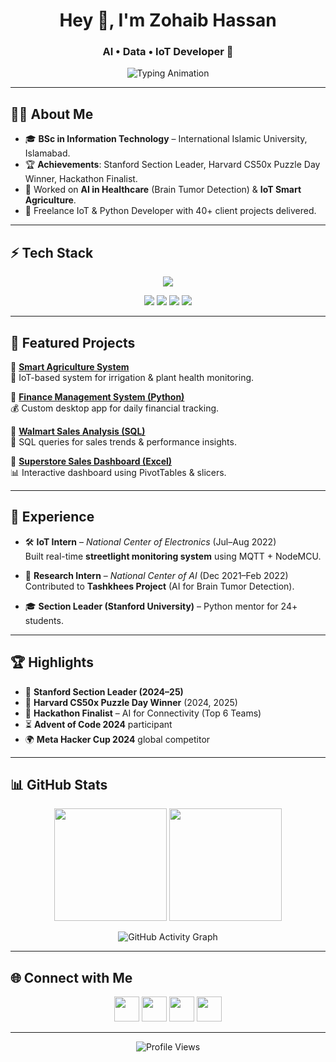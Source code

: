 <h1 align="center">Hey 👋, I'm Zohaib Hassan</h1>
<h3 align="center">AI • Data • IoT Developer 🚀</h3>

<p align="center">
  <img src="https://readme-typing-svg.herokuapp.com?size=22&color=36BCF7&center=true&vCenter=true&width=600&lines=AI+%7C+Data+Science+%7C+IoT;Python+Developer+%7C+Data+Analyst;Always+Building+Real-World+Projects" alt="Typing Animation" />
</p>

---

## 👨‍💻 About Me  
- 🎓 **BSc in Information Technology** – International Islamic University, Islamabad.  
- 🏆 **Achievements**: Stanford Section Leader, Harvard CS50x Puzzle Day Winner, Hackathon Finalist.  
- 🔬 Worked on **AI in Healthcare** (Brain Tumor Detection) & **IoT Smart Agriculture**.  
- 💼 Freelance IoT & Python Developer with 40+ client projects delivered.  

---

## ⚡ Tech Stack  

<p align="center">
  <img src="https://skillicons.dev/icons?i=python,cpp,mysql,html,css,arduino,raspberrypi,git,github,wordpress,powershell" />
</p>

<p align="center">
  <img src="https://img.shields.io/badge/Excel-217346?style=for-the-badge&logo=microsoft-excel&logoColor=white"/>
  <img src="https://img.shields.io/badge/PowerBI-F2C811?style=for-the-badge&logo=powerbi&logoColor=black"/>
  <img src="https://img.shields.io/badge/Tableau-E97627?style=for-the-badge&logo=tableau&logoColor=white"/>
  <img src="https://img.shields.io/badge/Cisco-1BA0D7?style=for-the-badge&logo=cisco&logoColor=white"/>
</p>

---

## 📌 Featured Projects  

🔗 [**Smart Agriculture System**](https://github.com/Zohaib666)  
🌱 IoT-based system for irrigation & plant health monitoring.  

🔗 [**Finance Management System (Python)**](https://github.com/Zohaib666/Finace-Mangement-System)  
💰 Custom desktop app for daily financial tracking.  

🔗 [**Walmart Sales Analysis (SQL)**](https://github.com/Zohaib666)  
🛒 SQL queries for sales trends & performance insights.  

🔗 [**Superstore Sales Dashboard (Excel)**](https://github.com/Zohaib666)  
📊 Interactive dashboard using PivotTables & slicers.  

---

## 💼 Experience  

- 🛠️ **IoT Intern** – *National Center of Electronics* (Jul–Aug 2022)  
  Built real-time **streetlight monitoring system** using MQTT + NodeMCU.  

- 🔬 **Research Intern** – *National Center of AI* (Dec 2021–Feb 2022)  
  Contributed to **Tashkhees Project** (AI for Brain Tumor Detection).  

- 🎓 **Section Leader (Stanford University)** – Python mentor for 24+ students.  

---

## 🏆 Highlights  

- 🥇 **Stanford Section Leader (2024–25)**  
- 🧩 **Harvard CS50x Puzzle Day Winner** (2024, 2025)  
- 🚀 **Hackathon Finalist** – AI for Connectivity (Top 6 Teams)  
- ⏳ **Advent of Code 2024** participant  
- 🌍 **Meta Hacker Cup 2024** global competitor  

---

## 📊 GitHub Stats  

<p align="center">
  <img src="https://github-readme-stats.vercel.app/api?username=Zohaib666&show_icons=true&theme=tokyonight" height="180em"/>
  <img src="https://github-readme-streak-stats.herokuapp.com/?user=Zohaib666&theme=tokyonight" height="180em"/>
</p>

<p align="center">
  <img src="https://github-readme-activity-graph.vercel.app/graph?username=Zohaib666&theme=tokyo-night" alt="GitHub Activity Graph"/>
</p>

---

## 🌐 Connect with Me  

<p align="center">
  <a href="mailto:zebihassan666@gmail.com"><img src="https://skillicons.dev/icons?i=gmail" height="40"></a>
  <a href="https://www.linkedin.com/in/zohaibhassan66/"><img src="https://skillicons.dev/icons?i=linkedin" height="40"></a>
  <a href="https://leetcode.com/u/Zohaib-09/"><img src="https://skillicons.dev/icons?i=leetcode" height="40"></a>
  <a href="https://github.com/Zohaib666"><img src="https://skillicons.dev/icons?i=github" height="40"></a>
</p>

---

<p align="center">
  <img src="https://komarev.com/ghpvc/?username=Zohaib666&label=Profile%20Views&color=0e75b6&style=flat" alt="Profile Views"/>
</p>
